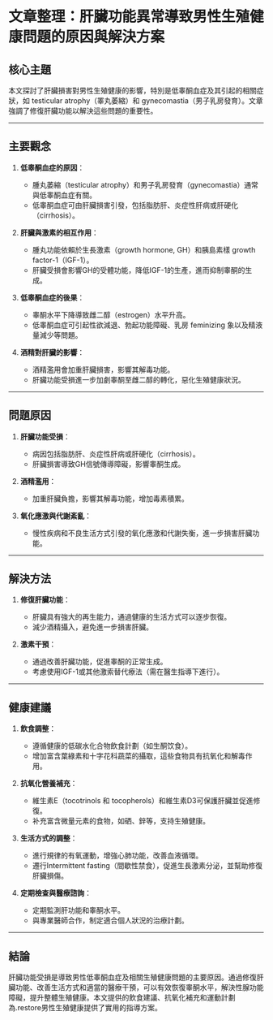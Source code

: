 # 文章整理：肝臟功能異常導致男性生殖健康問題的原因與解決方案

## 核心主題
本文探討了肝臟損害對男性生殖健康的影響，特別是低睾酮血症及其引起的相關症狀，如	testicular atrophy（睪丸萎縮）和	gynecomastia（男子乳房發育）。文章強調了修復肝臟功能以解決這些問題的重要性。

---

## 主要觀念
1. **低睾酮血症的原因**：
   - 腫丸萎縮（testicular atrophy）和男子乳房發育（gynecomastia）通常與低睾酮血症有關。
   - 低睾酮血症可由肝臟損害引發，包括脂肪肝、炎症性肝病或肝硬化（cirrhosis）。

2. **肝臟與激素的相互作用**：
   - 腫丸功能依賴於生長激素（growth hormone, GH）和胰島素樣 growth factor-1（IGF-1）。
   - 肝臟受損會影響GH的受體功能，降低IGF-1的生產，進而抑制睾酮的生成。

3. **低睾酮血症的後果**：
   - 睾酮水平下降導致雌二醇（estrogen）水平升高。
   - 低睾酮血症可引起性欲減退、勃起功能障礙、乳房 feminizing 象以及精液量減少等問題。

4. **酒精對肝臟的影響**：
   - 酒精濫用會加重肝臟損害，影響其解毒功能。
   - 肝臟功能受損進一步加劇睾酮至雌二醇的轉化，惡化生殖健康狀況。

---

## 問題原因
1. **肝臟功能受損**：
   - 病因包括脂肪肝、炎症性肝病或肝硬化（cirrhosis）。
   - 肝臟損害導致GH信號傳導障礙，影響睾酮生成。

2. **酒精濫用**：
   - 加重肝臟負擔，影響其解毒功能，增加毒素積累。

3. **氧化應激與代謝紊亂**：
   - 慢性疾病和不良生活方式引發的氧化應激和代謝失衡，進一步損害肝臟功能。

---

## 解決方法
1. **修復肝臟功能**：
   - 肝臟具有強大的再生能力，通過健康的生活方式可以逐步恢復。
   - 減少酒精攝入，避免進一步損害肝臟。

2. **激素干預**：
   - 通過改善肝臟功能，促進睾酮的正常生成。
   - 考慮使用IGF-1或其他激索替代療法（需在醫生指導下進行）。

---

## 健康建議
1. **飲食調整**：
   - 遵循健康的低碳水化合物飲食計劃（如生酮饮食）。
   - 增加富含葉綠素和十字花科蔬菜的攝取，這些食物具有抗氧化和解毒作用。

2. **抗氧化營養補充**：
   - 維生素E（tocotrinols 和 tocopherols）和維生素D3可保護肝臟並促進修復。
   - 补充富含微量元素的食物，如硒、鋅等，支持生殖健康。

3. **生活方式的調整**：
   - 進行規律的有氧運動，增強心肺功能，改善血液循環。
   - 遷行Intermittent fasting（間歇性禁食），促進生長激素分泌，並幫助修復肝臟損傷。

4. **定期檢查與醫療諮詢**：
   - 定期監測肝功能和睾酮水平。
   - 與專業醫師合作，制定適合個人狀況的治療計劃。

---

## 結論
肝臟功能受損是導致男性低睾酮血症及相關生殖健康問題的主要原因。通過修復肝臟功能、改善生活方式和適當的醫療干預，可以有效恢復睾酮水平，解決性腺功能障礙，提升整體生殖健康。本文提供的飲食建議、抗氧化補充和運動計劃為.restore男性生殖健康提供了實用的指導方案。